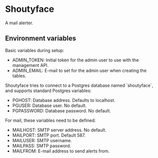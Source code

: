 # Shoutyface
A mail alerter.

## Environment variables
Basic variables during setup:
- ADMIN_TOKEN: Initial token for the admin user to use with the management API.
- ADMIN_EMAIL: E-mail to set for the admin user when creating the tables.

Shoutyface tries to connect to a Postgres database named ´shoutyface`, and supports standard Postgres variables:
- PGHOST: Database address. Defaults to localhost.
- PGUSER: Database user. No default.
- PGPASSWORD: Database password. No default.

For mail, these variables need to be defined:
- MAILHOST: SMTP server address. No default.
- MAILPORT: SMTP port. Default 587.
- MAILUSER: SMTP username.
- MAILPASS: SMTP password.
- MAILFROM: E-mail address to send alerts from.
